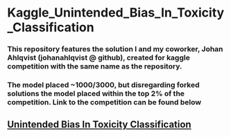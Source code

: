 # Kaggle_Unintended_Bias_In_Toxicity_Classification

### This repository features the solution I and my coworker, Johan Ahlqvist (johanahlqvist @ github), created for kaggle competition with the same name as the repository.

### The model placed ~1000/3000, but disregarding forked solutions the model placed within the top 2% of the competition. Link to the competition can be found below

## [Unintended Bias In Toxicity Classification](https://www.kaggle.com/c/jigsaw-unintended-bias-in-toxicity-classification)
